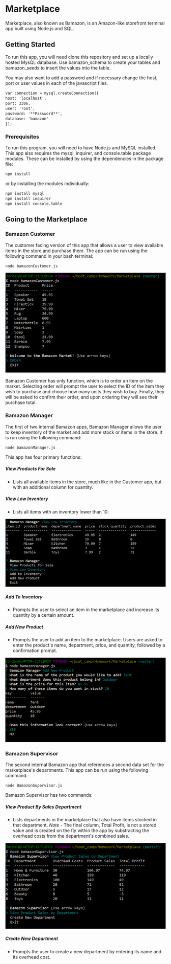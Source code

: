 # Marketplace

Marketplace, also known as Bamazon, is an Amazon-like storefront terminal app built using Node.js and SQL.

## Getting Started

To run this app, you will need clone this repository and set up a locally hosted MysQL database. Use bamazon_schema to create your tables and bamazon_seeds to insert the values into the table. 

You may also want to add a password and if necessary change the host, port or user values in each of the javascript files.

```
var connection = mysql.createConnection({
host: 'localhost',
port: 3306,
user: 'root',
password: '**Password**',
database: 'bamazon'
});
```

### Prerequisites

To run this program, you will need to have Node.js and MySQL installed. This app also requires the mysql, inquirer, and console.table package modules. These can be installed by using the dependencies in the package file:

```
npm install
```

or by installing the modules individually:

```
npm install mysql
npm install inquirer
npm install console.table

```

## Going to the Marketplace

### Bamazon Customer

The customer facing version of this app that allows a user to view available items in the store and purchase them. The app can be run using the following command in your bash terminal:

```
node bamazonCustomer.js
```

![Bamazon Marketplace Customer](./images/bamazonCustomer.png)

Bamazon Customer has only function, which is to order an item on the market. Selecting order will prompt the user to select the ID of the item they wish to purchase and choose how many units they wish to buy. Finally, they will be asked to confirm their order, and upon ordering they will see their purchase total.


### Bamazon Manager

The first of two internal Bamazon apps, Bamazon Manager allows the user to keep inventory of the market and add more stock or items in the store. It is run using the following command:

```
node bamazonManager.js
```

This app has four primary functions:

##### View Products For Sale

* Lists all available items in the store, much like in the Customer app, but with an additional column for quantity. 

##### View Low Inventory

* Lists all items with an inventory lower than 10.

![Bamazon Manager Low Inventory List](./images/bamazonManager1.png)

##### Add To Inventory

* Prompts the user to select an item in the marketplace and increase its quantity by a certain amount.

##### Add New Product

* Prompts the user to add an item to the marketplace. Users are asked to enter the product's name, department, price, and quantity, followed by a confirmation prompt.

![Bamazon Manager Add New Prodcut](./images/bamazonManager2.png)

### Bamazon Supervisor

The second internal Bamazon app that references a second data set for the marketplace's departments. This app can be run using the following command:

```
node BamazonSupervisor.js
```

Bamazon Supervisor has two commands:

##### View Product By Sales Department

* Lists departments in the marketplace that also have items stocked in that department. *Note* - The final column, Total Profit, is not a stored value and is created on the fly within the app by substracting the overhead costs from the department's combined sales. 

![Bamazon Supervisor View Departments](./images/bamazonSupervisor.png)

##### Create New Department

* Prompts the user to create a new department by entering its name and its overhead cost.


